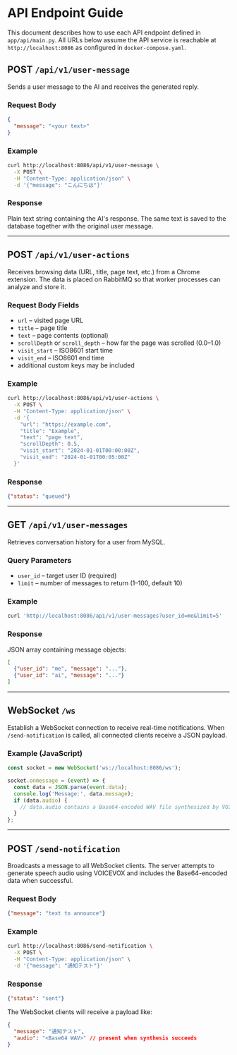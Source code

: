# API Endpoint Guide

This document describes how to use each API endpoint defined in `app/api/main.py`.
All URLs below assume the API service is reachable at `http://localhost:8086` as
configured in `docker-compose.yaml`.

## POST `/api/v1/user-message`

Sends a user message to the AI and receives the generated reply.

### Request Body
```json
{
  "message": "<your text>"
}
```

### Example
```bash
curl http://localhost:8086/api/v1/user-message \
  -X POST \
  -H "Content-Type: application/json" \
  -d '{"message": "こんにちは"}'
```

### Response
Plain text string containing the AI's response. The same text is saved to the
database together with the original user message.

---

## POST `/api/v1/user-actions`

Receives browsing data (URL, title, page text, etc.) from a Chrome extension.
The data is placed on RabbitMQ so that worker processes can analyze and store
it.

### Request Body Fields
- `url` – visited page URL
- `title` – page title
- `text` – page contents (optional)
- `scrollDepth` or `scroll_depth` – how far the page was scrolled (0.0–1.0)
- `visit_start` – ISO8601 start time
- `visit_end` – ISO8601 end time
- additional custom keys may be included

### Example
```bash
curl http://localhost:8086/api/v1/user-actions \
  -X POST \
  -H "Content-Type: application/json" \
  -d '{
    "url": "https://example.com",
    "title": "Example",
    "text": "page text",
    "scrollDepth": 0.5,
    "visit_start": "2024-01-01T00:00:00Z",
    "visit_end": "2024-01-01T00:05:00Z"
  }'
```

### Response
```json
{"status": "queued"}
```

---

## GET `/api/v1/user-messages`

Retrieves conversation history for a user from MySQL.

### Query Parameters
- `user_id` – target user ID (required)
- `limit` – number of messages to return (1–100, default 10)

### Example
```bash
curl 'http://localhost:8086/api/v1/user-messages?user_id=me&limit=5'
```

### Response
JSON array containing message objects:
```json
[
  {"user_id": "me", "message": "..."},
  {"user_id": "ai", "message": "..."}
]
```

---

## WebSocket `/ws`

Establish a WebSocket connection to receive real-time notifications. When
`/send-notification` is called, all connected clients receive a JSON payload.

### Example (JavaScript)
```javascript
const socket = new WebSocket('ws://localhost:8086/ws');

socket.onmessage = (event) => {
  const data = JSON.parse(event.data);
  console.log('Message:', data.message);
  if (data.audio) {
    // data.audio contains a Base64-encoded WAV file synthesized by VOICEVOX
  }
};
```

---

## POST `/send-notification`

Broadcasts a message to all WebSocket clients. The server attempts to generate
speech audio using VOICEVOX and includes the Base64-encoded data when
successful.

### Request Body
```json
{"message": "text to announce"}
```

### Example
```bash
curl http://localhost:8086/send-notification \
  -X POST \
  -H "Content-Type: application/json" \
  -d '{"message": "通知テスト"}'
```

### Response
```json
{"status": "sent"}
```

The WebSocket clients will receive a payload like:
```json
{
  "message": "通知テスト",
  "audio": "<Base64 WAV>" // present when synthesis succeeds
}
```

